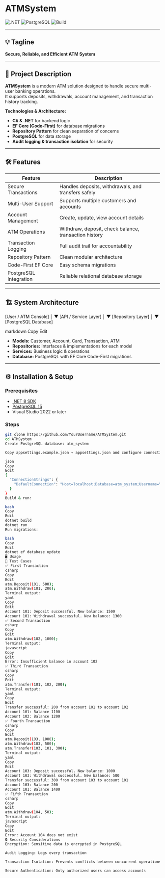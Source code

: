 # ATMSystem

![.NET](https://img.shields.io/badge/.NET-8.0-blue)
![PostgreSQL](https://img.shields.io/badge/PostgreSQL-15-blue)
![Build](https://img.shields.io/badge/build-passing-brightgreen)

---

## 💡 Tagline
**Secure, Reliable, and Efficient ATM System**

---

## 📖 Project Description

**ATMSystem** is a modern ATM solution designed to handle secure multi-user banking operations.  
It supports deposits, withdrawals, account management, and transaction history tracking.  

**Technologies & Architecture:**
- **C# & .NET** for backend logic
- **EF Core (Code-First)** for database migrations
- **Repository Pattern** for clean separation of concerns
- **PostgreSQL** for data storage
- **Audit logging & transaction isolation** for security

---

## 🛠 Features

| Feature | Description |
|---------|-------------|
| Secure Transactions | Handles deposits, withdrawals, and transfers safely |
| Multi-User Support | Supports multiple customers and accounts |
| Account Management | Create, update, view account details |
| ATM Operations | Withdraw, deposit, check balance, transaction history |
| Transaction Logging | Full audit trail for accountability |
| Repository Pattern | Clean modular architecture |
| Code-First EF Core | Easy schema migrations |
| PostgreSQL Integration | Reliable relational database storage |

---

## 🏗 System Architecture

[User / ATM Console]
│
▼
[API / Service Layer]
│
▼
[Repository Layer]
│
▼
[PostgreSQL Database]

markdown
Copy
Edit

- **Models:** Customer, Account, Card, Transaction, ATM  
- **Repositories:** Interfaces & implementations for each model  
- **Services:** Business logic & operations  
- **Database:** PostgreSQL with EF Core Code-First migrations  

---

## ⚙ Installation & Setup

### Prerequisites
- [.NET 8 SDK](https://dotnet.microsoft.com/download)
- [PostgreSQL 15](https://www.postgresql.org/download/)
- Visual Studio 2022 or later

### Steps
```bash
git clone https://github.com/YourUsername/ATMSystem.git
cd ATMSystem
Create PostgreSQL database: atm_system

Copy appsettings.example.json → appsettings.json and configure connection string:

json
Copy
Edit
{
  "ConnectionStrings": {
    "DefaultConnection": "Host=localhost;Database=atm_system;Username=YOUR_USERNAME;Password=YOUR_PASSWORD"
  }
}
Build & run:

bash
Copy
Edit
dotnet build
dotnet run
Run migrations:

bash
Copy
Edit
dotnet ef database update
🖥 Usage
🧪 Test Cases
✅ First Transaction
csharp
Copy
Edit
atm.Deposit(101, 500);
atm.Withdraw(101, 200);
Terminal output:
yaml
Copy
Edit
Account 101: Deposit successful. New balance: 1500
Account 101: Withdrawal successful. New balance: 1300
✅ Second Transaction
csharp
Copy
Edit
atm.Withdraw(102, 1000);
Terminal output:
javascript
Copy
Edit
Error: Insufficient balance in account 102
✅ Third Transaction
csharp
Copy
Edit
atm.Transfer(101, 102, 200);
Terminal output:
yaml
Copy
Edit
Transfer successful: 200 from account 101 to account 102
Account 101: Balance 1100
Account 102: Balance 1200
✅ Fourth Transaction
csharp
Copy
Edit
atm.Deposit(103, 1000);
atm.Withdraw(103, 500);
atm.Transfer(103, 101, 300);
Terminal output:
yaml
Copy
Edit
Account 103: Deposit successful. New balance: 1000
Account 103: Withdrawal successful. New balance: 500
Transfer successful: 300 from account 103 to account 101
Account 103: Balance 200
Account 101: Balance 1400
✅ Fifth Transaction
csharp
Copy
Edit
atm.Withdraw(104, 50);
Terminal output:
javascript
Copy
Edit
Error: Account 104 does not exist
🔒 Security Considerations
Encryption: Sensitive data is encrypted in PostgreSQL

Audit Logging: Logs every transaction

Transaction Isolation: Prevents conflicts between concurrent operations

Secure Authentication: Only authorized users can access accounts

